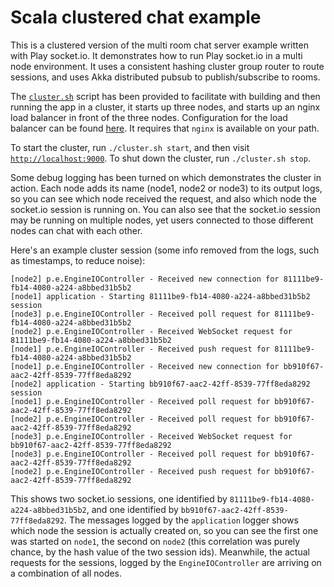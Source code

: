 # Scala clustered chat example

This is a clustered version of the multi room chat server example written with Play socket.io. It demonstrates how to run Play socket.io in a multi node environment. It uses a consistent hashing cluster group router to route sessions, and uses Akka distributed pubsub to publish/subscribe to rooms.

The [`cluster.sh`](./cluster.sh) script has been provided to facilitate with building and then running the app in a cluster, it starts up three nodes, and starts up an nginx load balancer in front of the three nodes. Configuration for the load balancer can be found [here](./nginx.conf). It requires that `nginx` is available on your path.

To start the cluster, run `./cluster.sh start`, and then visit [`http://localhost:9000`](http://localhost:9000). To shut down the cluster, run `./cluster.sh stop`.

Some debug logging has been turned on which demonstrates the cluster in action. Each node adds its name (node1, node2 or node3) to its output logs, so you can see which node received the request, and also which node the socket.io session is running on. You can also see that the socket.io session may be running on multiple nodes, yet users connected to those different nodes can chat with each other.

Here's an example cluster session (some info removed from the logs, such as timestamps, to reduce noise):

```
[node2] p.e.EngineIOController - Received new connection for 81111be9-fb14-4080-a224-a8bbed31b5b2
[node1] application - Starting 81111be9-fb14-4080-a224-a8bbed31b5b2 session
[node3] p.e.EngineIOController - Received poll request for 81111be9-fb14-4080-a224-a8bbed31b5b2
[node2] p.e.EngineIOController - Received WebSocket request for 81111be9-fb14-4080-a224-a8bbed31b5b2
[node1] p.e.EngineIOController - Received push request for 81111be9-fb14-4080-a224-a8bbed31b5b2
[node1] p.e.EngineIOController - Received new connection for bb910f67-aac2-42ff-8539-77ff8eda8292
[node2] application - Starting bb910f67-aac2-42ff-8539-77ff8eda8292 session
[node1] p.e.EngineIOController - Received poll request for bb910f67-aac2-42ff-8539-77ff8eda8292
[node2] p.e.EngineIOController - Received poll request for bb910f67-aac2-42ff-8539-77ff8eda8292
[node3] p.e.EngineIOController - Received WebSocket request for bb910f67-aac2-42ff-8539-77ff8eda8292
[node3] p.e.EngineIOController - Received poll request for bb910f67-aac2-42ff-8539-77ff8eda8292
[node2] p.e.EngineIOController - Received push request for bb910f67-aac2-42ff-8539-77ff8eda8292
```

This shows two socket.io sessions, one identified by `81111be9-fb14-4080-a224-a8bbed31b5b2`, and one identified by `bb910f67-aac2-42ff-8539-77ff8eda8292`. The messages logged by the `application` logger shows which node the session is actually created on, so you can see the first one was started on `node1`, the second on `node2` (this correlation was purely chance, by the hash value of the two session ids). Meanwhile, the actual requests for the sessions, logged by the `EngineIOController` are arriving on a combination of all nodes.